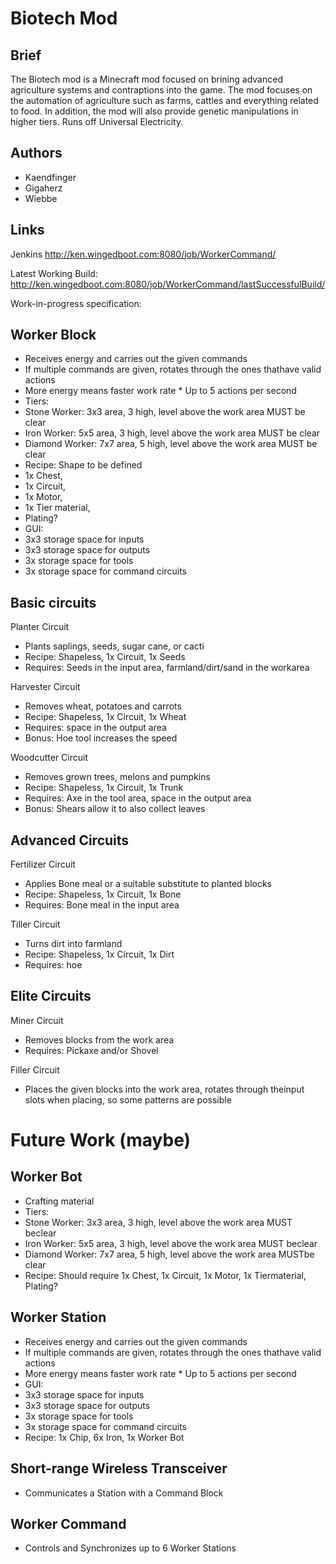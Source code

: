 Biotech Mod
=============

## Brief
The Biotech mod is a Minecraft mod focused on brining advanced agriculture systems and contraptions into the game. The mod focuses on the automation of agriculture such as farms, cattles and everything related to food. In addition, the mod will also provide genetic manipulations in higher tiers. Runs off Universal Electricity.

## Authors

* Kaendfinger
* Gigaherz
* Wiebbe

## Links
Jenkins http://ken.wingedboot.com:8080/job/WorkerCommand/

Latest Working Build: http://ken.wingedboot.com:8080/job/WorkerCommand/lastSuccessfulBuild/

Work-in-progress specification:

## Worker Block
 
*   Receives energy and carries out the given commands
  *   If multiple commands are given, rotates through the ones thathave valid actions
  *   More energy means faster work rate
    *   Up to 5 actions per second
*   Tiers:
  *   Stone Worker: 3x3 area, 3 high, level above the work area MUST be clear
  *   Iron Worker: 5x5 area, 3 high, level above the work area MUST be clear
  *   Diamond Worker: 7x7 area, 5 high, level above the work area MUST be clear 
*   Recipe: Shape to be defined
  *   1x Chest,
  *   1x Circuit,
  *   1x Motor,
  *   1x Tier material,
  *   Plating?
*   GUI:
  *   3x3 storage space for inputs
  *   3x3 storage space for outputs
  *   3x storage space for tools
  *   3x storage space for command circuits 
 
## Basic circuits
 
Planter Circuit
*   Plants saplings, seeds, sugar cane, or cacti 
*   Recipe: Shapeless, 1x Circuit, 1x Seeds
*   Requires: Seeds in the input area, farmland/dirt/sand in the workarea
 
Harvester Circuit
 
*   Removes wheat, potatoes and carrots
*   Recipe: Shapeless, 1x Circuit, 1x Wheat
*   Requires: space in the output area
*   Bonus: Hoe tool increases the speed
 
Woodcutter Circuit
 
*   Removes grown trees, melons and pumpkins
*   Recipe: Shapeless, 1x Circuit, 1x Trunk
*   Requires: Axe in the tool area, space in the output area
*   Bonus: Shears allow it to also collect leaves
 
## Advanced Circuits
 
Fertilizer Circuit
 
*   Applies Bone meal or a suitable substitute to planted blocks
*   Recipe: Shapeless, 1x Circuit, 1x Bone
*   Requires: Bone meal in the input area
 
Tiller Circuit
 
*   Turns dirt into farmland
*   Recipe: Shapeless, 1x Circuit, 1x Dirt
*   Requires: hoe
 
## Elite Circuits
 
Miner Circuit
 
*   Removes blocks from the work area
*   Requires: Pickaxe and/or Shovel
 
Filler Circuit
 
*   Places the given blocks into the work area, rotates through theinput slots when placing, so some patterns are possible

Future Work (maybe)
=============
## Worker Bot
 
*   Crafting material
*   Tiers:
  *   Stone Worker: 3x3 area, 3 high, level above the work area MUST beclear
  *   Iron Worker: 5x5 area, 3 high, level above the work area MUST beclear
  *   Diamond Worker: 7x7 area, 5 high, level above the work area MUSTbe clear 
  *   Recipe: Should require 1x Chest, 1x Circuit, 1x Motor, 1x Tiermaterial, Plating?
 
## Worker Station
 
*   Receives energy and carries out the given commands
  *   If multiple commands are given, rotates through the ones thathave valid actions
  *   More energy means faster work rate
    *   Up to 5 actions per second
*   GUI:
  *   3x3 storage space for inputs
  *   3x3 storage space for outputs
  *   3x storage space for tools
  *   3x storage space for command circuits 
*   Recipe: 1x Chip, 6x Iron, 1x Worker Bot
 
## Short-range Wireless Transceiver
 
*   Communicates a Station with a Command Block
 
## Worker Command
 
*   Controls and Synchronizes up to 6 Worker Stations  
